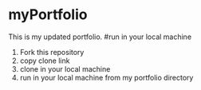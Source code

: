 # myPortfolio
This is my updated portfolio.
#run in your local machine 
1. Fork this repository
2. copy clone link
3. clone in your local machine
4. run in your local machine from my portfolio directory 
